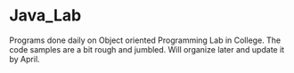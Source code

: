 # Java_Lab
Programs done daily on Object oriented Programming Lab in College.
The code samples are a bit rough and jumbled.
Will organize later and update it by April.
